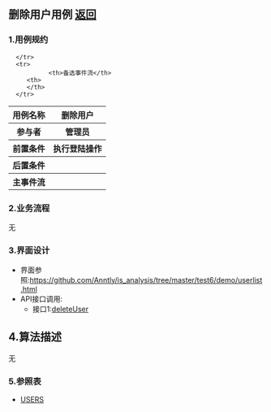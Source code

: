 ## 删除用户用例 [返回](../README.MD)

### 1.用例规约

<table>
      <tr>
			   <th>用例名称</th>
			   <th>删除用户</th>
      </tr>
      <tr>
			   <th>参与者</th>
			   <th>管理员</th>
      </tr>
      <tr>
			   <th>前置条件</th>
			   <th>执行登陆操作</th>
      </tr>
      <tr>
			   <th>后置条件</th>
			   <th></th>
      </tr>
      <tr>
			   <th>主事件流</th>
         <th >
         </th>
      </tr>
      <tr>

      </tr>
      <tr>
			   <th>备选事件流</th>
         <th>
         </th>
      </tr>
</table>

### 2.业务流程

  无

### 3.界面设计
  * 界面参照:https://github.com/Anntly/is_analysis/tree/master/test6/demo/userlist.html
  * API接口调用:
    * 接口1:[deleteUser](../接口/deleteUser.md)

## 4.算法描述
  无

### 5.参照表
* [USERS](../数据库设计.md/#USERS)
